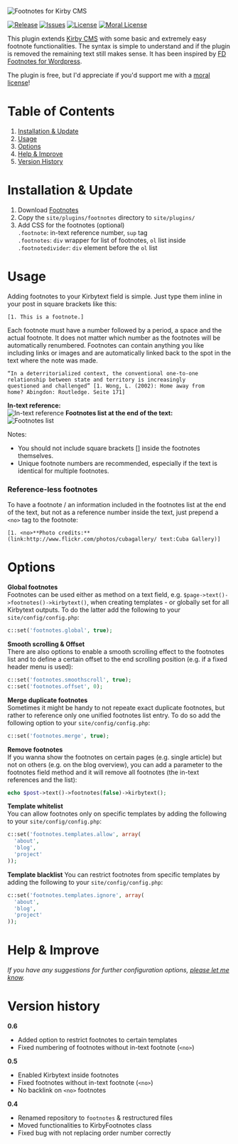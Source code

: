 ![Footnotes for Kirby CMS](http://distantnative.com/remote/github/kirby-footnotes-github.png)  

[![Release](https://img.shields.io/github/release/distantnative/footnotes.svg)](https://github.com/distantnative/footnotes/releases)  [![Issues](https://img.shields.io/github/issues/distantnative/footnotes.svg)](https://github.com/distantnative/footnotes/issues) [![License](https://img.shields.io/badge/license-GPLv3-blue.svg)](https://raw.githubusercontent.com/distantnative/footnotes/master/LICENSE)
[![Moral License](https://img.shields.io/badge/buy-moral_license-8dae28.svg)](https://gumroad.com/l/kirby-footnotes)

This plugin extends [Kirby CMS](http://getkirby.com) with some basic and extremely easy footnote functionalities. The syntax is simple to understand and if the plugin is removed the remaining text still makes sense. It has been inspired by [FD Footnotes for Wordpress](https://wordpress.org/plugins/fd-footnotes/).

The plugin is free, but I'd appreciate if you'd support me with a [moral license](https://gumroad.com/l/kirby-footnotes)!


# Table of Contents
1. [Installation & Update](#Installation)
2. [Usage](#Usage)
3. [Options](#Options)
4. [Help & Improve](#Help)
5. [Version History](#VersionHistory)


# Installation & Update <a id="Installation"></a>
1. Download [Footnotes](https://github.com/distantnative/footnotes/zipball/master/)
2. Copy the `site/plugins/footnotes` directory to `site/plugins/`
3. Add CSS for the footnotes (optional)  
`.footnote`: in-text reference number, `sup` tag  
`.footnotes`: `div` wrapper for list of footnotes, `ol` list inside  
`.footnotedivider`: `div` element before the `ol` list  


# Usage <a id="Usage"></a>
Adding footnotes to your Kirbytext field is simple. Just type them inline in your post in square brackets like this:

```
[1. This is a footnote.]
```

Each footnote must have a number followed by a period, a space and the actual footnote. It does not matter which number as the footnotes will be automatically renumbered. Footnotes can contain anything you like including links or images and are automatically linked back to the spot in the text where the note was made.

```
“In a deterritorialized context, the conventional one-to-one 
relationship between state and territory is increasingly 
questioned and challenged” [1. Wong, L. (2002): Home away from 
home? Abingdon: Routledge. Seite 171]
```

**In-text reference:**  
![In-text reference](https://cloud.githubusercontent.com/assets/3788865/5635753/670ccacc-95ec-11e4-81b8-7cdc20b077b2.png)
**Footnotes list at the end of the text:**  
![Footnotes list](https://cloud.githubusercontent.com/assets/3788865/5635754/67339fe4-95ec-11e4-981a-ef3f47075935.png)

Notes:  
- You should not include square brackets [] inside the footnotes themselves.
- Unique footnote numbers are recommended, especially if the text is identical for multiple footnotes.

### Reference-less footnotes
To have a footnote / an information included in the footnotes list at the end of the text, but not as a reference number inside the text, just prepend a `<no>` tag to the footnote:
```
[1. <no>**Photo credits:** (link:http://www.flickr.com/photos/cubagallery/ text:Cuba Gallery)]
```


# Options <a id="Options"></a>

**Global footnotes**  
Footnotes can be used either as method on a text field, e.g. `$page->text()->footnotes()->kirbytext()`, when creating templates - or globally set for all Kirbytext outputs. To do the latter add the following to your `site/config/config.php`:
```php
c::set('footnotes.global', true);
```

**Smooth scrolling & Offset**  
There are also options to enable a smooth scrolling effect to the footnotes list and to define a certain offset to the end scrolling position (e.g. if a fixed header menu is used):

```php
c::set('footnotes.smoothscroll', true);
c::set('footnotes.offset', 0);
```

**Merge duplicate footnotes**  
Sometimes it might be handy to not repeate exact duplicate footnotes, but rather to reference only one unified footnotes list entry. To do so add the following option to your `site/config/config.php`:

```php
c::set('footnotes.merge', true);
```

**Remove footnotes**  
If you wanna show the footnotes on certain pages (e.g. single article) but not on others (e.g. on the blog overview), you can add a parameter to the footnotes field method and it will remove all footnotes (the in-text references and the list):
```php
echo $post->text()->footnotes(false)->kirbytext();
```

**Template whitelist**  
You can allow footnotes only on specific templates by adding the following to your `site/config/config.php`:
```php
c::set('footnotes.templates.allow', array(
  'about',
  'blog',
  'project'
));
```

**Template blacklist**
You can restrict footnotes from specific templates by adding the following to your `site/config/config.php`:
```php
c::set('footnotes.templates.ignore', array(
  'about',
  'blog',
  'project'
));
```


# Help & Improve <a id="Help"></a>
*If you have any suggestions for further configuration options, [please let me know](https://github.com/distantnative/footnotes/issues/new).*


# Version history <a id="VersionHistory"></a>
**0.6**
- Added option to restrict footnotes to certain templates
- Fixed numbering of footnotes without in-text footnote (`<no>`)

**0.5**
- Enabled Kirbytext inside footnotes
- Fixed footnotes without in-text footnote (`<no>`)
- No backlink on `<no>` footnotes

**0.4**
- Renamed repository to `footnotes` & restructured files
- Moved functionalities to KirbyFootnotes class
- Fixed bug with not replacing order number correctly
